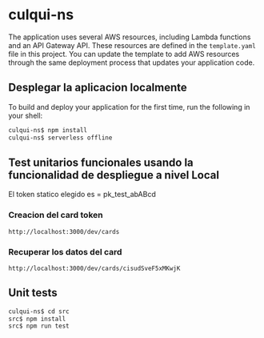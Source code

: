 # culqui-ns

The application uses several AWS resources, including Lambda functions and an API Gateway API. These resources are defined in the `template.yaml` file in this project. You can update the template to add AWS resources through the same deployment process that updates your application code.

## Desplegar la aplicacion localmente

To build and deploy your application for the first time, run the following in your shell:

```bash
culqui-ns$ npm install 
culqui-ns$ serverless offline 
```


## Test unitarios funcionales usando la funcionalidad de despliegue a nivel Local
 El token statico elegido es  = pk_test_abABcd

### Creacion del card token

    http://localhost:3000/dev/cards

### Recuperar los datos del card

    http://localhost:3000/dev/cards/cisudSveF5xMKwjK

## Unit tests

```bash
culqui-ns$ cd src
src$ npm install
src$ npm run test
```

